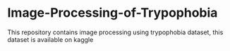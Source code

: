 # Image-Processing-of-Trypophobia
This repository contains image processing using trypophobia dataset, this dataset is available on kaggle

